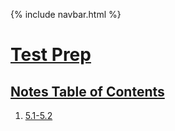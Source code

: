 {% include navbar.html %}


# <u> Test Prep </u>
## <u> Notes Table of Contents </u>
1. [5.1-5.2](https://ninjabreadlord.github.io/Tri-3-Everitt-Cheng/Notes/5.1-5.2)
